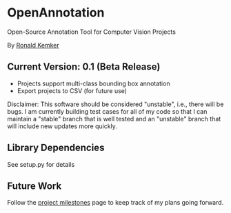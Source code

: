 # OpenAnnotation
Open-Source Annotation Tool for Computer Vision Projects
 
By [Ronald Kemker](https://www.linkedin.com/in/ronald-kemker-66250b115)

## Current Version: 0.1 (Beta Release)
- Projects support multi-class bounding box annotation
- Export projects to CSV (for future use)

Disclaimer: This software should be considered "unstable", i.e., there will be bugs.  I am currently building test cases for all of my code so that I can maintain a "stable" branch that is well tested and an "unstable" branch that will include new updates more quickly.

## Library Dependencies
See setup.py for details

## Future Work
Follow the [project milestones](https://github.com/ron-kemker/OpenAnnotation/milestones) page to keep track of my plans going forward.

